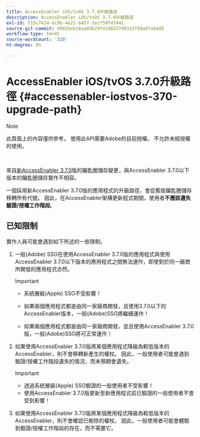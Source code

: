 ```yaml
---
title: AccessEnabler iOS/tvOS 3.7.0升級路徑
description: AccessEnabler iOS/tvOS 3.7.0升級路徑
exl-id: f15c7414-ec9b-4e21-b457-1ecf59f47441
source-git-commit: d982beb16ea0db29f41d0257d8332fd4a07a84d8
workflow-type: tm+mt
source-wordcount: '320'
ht-degree: 0%

---
```


# AccessEnabler iOS/tvOS 3.7.0升級路徑 {#accessenabler-iostvos-370-upgrade-path}

>[!NOTE]
>
>此頁面上的內容僅供參考。 使用此API需要Adobe的目前授權。 不允許未經授權的使用。

</br>

來自[新AccessEnabler 3.7.0](/help/authentication/notes-releases/authn-rn-ios-tvos-370.md)版的鑰匙圈儲存變更，與AccessEnabler 3.7.0以下版本的鑰匙圈儲存實作不相容。

一個採用新AccessEnabler 3.7.0版的應用程式的升級路徑，會從舊版鑰匙圈儲存移轉所有代號。 因此，在AccessEnabler架構更新程式期間，使用者&#x200B;**不應該遺失驗證/授權工作階段**。

## 已知限制

實作人員可能會遇到如下所述的一些限制。


1. 一般(Adobe) SSO在使用AccessEnabler 3.7.0版的應用程式與使用AccessEnabler 3.7.0以下版本的應用程式之間無法運作，即使對於同一廠商所開發的應用程式亦然。

   >[!IMPORTANT]
   >
   >* 系統層級(Apple) SSO不受影響！
   >
   >* 如果兩個應用程式都是由同一家廠商開發，且使用3.7.0以下的AccessEnabler版本，一般(Adobe)SSO將繼續運作！
   >
   >* 如果兩個應用程式都是由同一家廠商開發，並且使用AccessEnabler 3.7.0版，一般(Adobe)SSO將可正常運作！


1. 如果使用AccessEnabler 3.7.0版將某個應用程式降級為較低版本的AccessEnabler，則不會移轉新產生的權杖。 因此，一般使用者可能會遇到驗證/授權工作階段遺失的情況，而未預期會遺失。

   >[!IMPORTANT]
   >
   >* 透過系統層級(Apple) SSO驗證的一般使用者不受影響！
   >* 使用AccessEnabler 3.7.0版更新至新應用程式前已驗證的一般使用者不會受到影響！

1. 如果使用AccessEnabler 3.7.0版將某個應用程式降級為較低版本的AccessEnabler，則不會確認已刪除的權杖。 因此，一般使用者可能會體驗到驗證/授權工作階段的存在，而不需要它。
